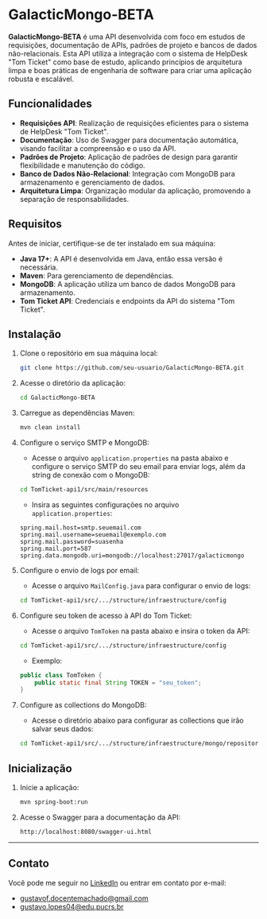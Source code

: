 
# GalacticMongo-BETA

**GalacticMongo-BETA** é uma API desenvolvida com foco em estudos de requisições, documentação de APIs, padrões de projeto e bancos de dados não-relacionais. Esta API utiliza a integração com o sistema de HelpDesk "Tom Ticket" como base de estudo, aplicando princípios de arquitetura limpa e boas práticas de engenharia de software para criar uma aplicação robusta e escalável.

## Funcionalidades

- **Requisições API**: Realização de requisições eficientes para o sistema de HelpDesk "Tom Ticket".
- **Documentação**: Uso de Swagger para documentação automática, visando facilitar a compreensão e o uso da API.
- **Padrões de Projeto**: Aplicação de padrões de design para garantir flexibilidade e manutenção do código.
- **Banco de Dados Não-Relacional**: Integração com MongoDB para armazenamento e gerenciamento de dados.
- **Arquitetura Limpa**: Organização modular da aplicação, promovendo a separação de responsabilidades.

## Requisitos

Antes de iniciar, certifique-se de ter instalado em sua máquina:

- **Java 17+**: A API é desenvolvida em Java, então essa versão é necessária.
- **Maven**: Para gerenciamento de dependências.
- **MongoDB**: A aplicação utiliza um banco de dados MongoDB para armazenamento.
- **Tom Ticket API**: Credenciais e endpoints da API do sistema "Tom Ticket".

## Instalação

1. Clone o repositório em sua máquina local:
   ```bash
   git clone https://github.com/seu-usuario/GalacticMongo-BETA.git
   ```

2. Acesse o diretório da aplicação:
   ```bash
   cd GalacticMongo-BETA
   ```

3. Carregue as dependências Maven:
   ```bash
   mvn clean install
   ```

4. Configure o serviço SMTP e MongoDB:
   - Acesse o arquivo `application.properties` na pasta abaixo e configure o serviço SMTP do seu email para enviar logs, além da string de conexão com o MongoDB:
   ```bash
   cd TomTicket-api1/src/main/resources
   ```
   - Insira as seguintes configurações no arquivo `application.properties`:
   ```properties
   spring.mail.host=smtp.seuemail.com
   spring.mail.username=seuemail@exemplo.com
   spring.mail.password=suasenha
   spring.mail.port=587
   spring.data.mongodb.uri=mongodb://localhost:27017/galacticmongo
   ```

5. Configure o envio de logs por email:
   - Acesse o arquivo `MailConfig.java` para configurar o envio de logs:
   ```bash
   cd TomTicket-api1/src/.../structure/infraestructure/config
   ```

6. Configure seu token de acesso à API do Tom Ticket:
   - Acesse o arquivo `TomToken` na pasta abaixo e insira o token da API:
   ```bash
   cd TomTicket-api1/src/.../structure/infraestructure/config
   ```
   - Exemplo:
   ```java
   public class TomToken {
       public static final String TOKEN = "seu_token";
   }
   ```

7. Configure as collections do MongoDB:
   - Acesse o diretório abaixo para configurar as collections que irão salvar seus dados:
   ```bash
   cd TomTicket-api1/src/.../structure/infraestructure/mongo/repositories
   ```

## Inicialização

1. Inicie a aplicação:
   ```bash
   mvn spring-boot:run
   ```

2. Acesse o Swagger para a documentação da API:
   ```
   http://localhost:8080/swagger-ui.html
   ```

---

## Contato

Você pode me seguir no [LinkedIn](https://www.linkedin.com/in/gustavomachado-dev/) ou entrar em contato por e-mail:

- gustavof.docentemachado@gmail.com
- gustavo.lopes04@edu.pucrs.br
